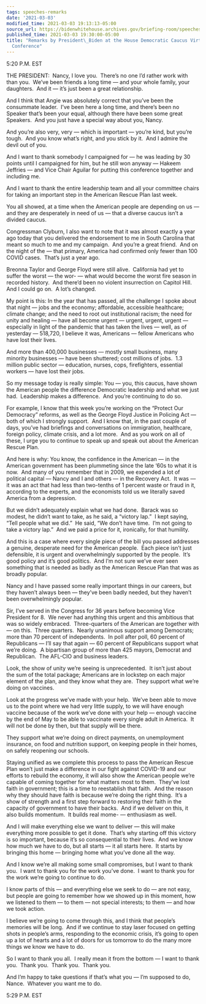 ```yaml
---
tags: speeches-remarks
date: '2021-03-03'
modified_time: 2021-03-03 19:13:13-05:00
source_url: https://bidenwhitehouse.archives.gov/briefing-room/speeches-remarks/2021/03/03/remarks-by-president-biden-at-the-house-democratic-caucus-virtual-issues-conference/
published_time: 2021-03-03 19:30:00-05:00
title: "Remarks by President\_Biden at the House Democratic Caucus Virtual Issues\_\
  Conference"
---
```

 
5:20 P.M. EST

THE PRESIDENT:  Nancy, I love you.  There’s no one I’d rather work with
than you.  We’ve been friends a long time — and your whole family, your
daughters.  And it — it’s just been a great relationship. 

And I think that Angie was absolutely correct that you’ve been the
consummate leader.  I’ve been here a long time, and there’s been no
Speaker that’s been your equal, although there have been some great
Speakers.  And you just have a special way about you, Nancy. 

And you’re also very, very — which is important — you’re kind, but
you’re tough.  And you know what’s right, and you stick by it.  And I
admire the devil out of you.

And I want to thank somebody I campaigned for — he was leading by 30
points until I campaigned for him, but he still won anyway — Hakeem
Jeffries — and Vice Chair Aguilar for putting this conference together
and including me.

And I want to thank the entire leadership team and all your committee
chairs for taking an important step in the American Rescue Plan last
week.

You all showed, at a time when the American people are depending on us —
and they are desperately in need of us — that a diverse caucus isn’t a
divided caucus. 

Congressman Clyburn, I also want to note that it was almost exactly a
year ago today that you delivered the endorsement to me in South
Carolina that meant so much to me and my campaign.  And you’re a great
friend.  And on the night of the — that primary, America had confirmed
only fewer than 100 COVID cases.  That’s just a year ago.

Breonna Taylor and George Floyd were still alive.  California had yet to
suffer the worst — the wor- — what would become the worst fire season in
recorded history.  And there’d been no violent insurrection on Capitol
Hill.  And I could go on.  A lot’s changed. 

My point is this: In the year that has passed, all the challenge I spoke
about that night — jobs and the economy; affordable, accessible
healthcare; climate change; and the need to root out institutional
racism; the need for unity and healing — have all become urgent —
urgent, urgent, urgent — especially in light of the pandemic that has
taken the lives — well, as of yesterday — 518,720, I believe it was,
Americans — fellow Americans who have lost their lives. 

And more than 400,000 businesses — mostly small business, many minority
businesses — have been shuttered; cost millions of jobs.  1.3 million
public sector — education, nurses, cops, firefighters, essential workers
— have lost their jobs.

So my message today is really simple: You — you, this caucus, have shown
the American people the difference Democratic leadership and what we
just had.  Leadership makes a difference.  And you’re continuing to do
so. 

For example, I know that this week you’re working on the “Protect Our
Democracy” reforms, as well as the George Floyd Justice in Policing Act
— both of which I strongly support.  And I know that, in the past couple
of days, you’ve had briefings and conversations on immigration,
healthcare, foreign policy, climate crisis, and a lot more.  And as you
work on all of these, I urge you to continue to speak up and speak out
about the American Rescue Plan.

And here is why: You know, the confidence in the American — in the
American government has been plummeting since the late ‘60s to what it
is now.  And many of you remember that in 2009, we expended a lot of
political capital — Nancy and I and others — in the Recovery Act.  It
was — it was an act that had less than two-tenths of 1 percent waste or
fraud in it, according to the experts, and the economists told us we
literally saved America from a depression. 

But we didn’t adequately explain what we had done.  Barack was so
modest, he didn’t want to take, as he said, a “victory lap.”  I kept
saying, “Tell people what we did.”  He said, “We don’t have time.  I’m
not going to take a victory lap.”  And we paid a price for it,
ironically, for that humility.

And this is a case where every single piece of the bill you passed
addresses a genuine, desperate need for the American people.  Each piece
isn’t just defensible, it is urgent and overwhelmingly supported by the
people.  It’s good policy and it’s good politics.  And I’m not sure
we’ve ever seen something that is needed as badly as the American Rescue
Plan that was as broadly popular.

Nancy and I have passed some really important things in our careers, but
they haven’t always been — they’ve been badly needed, but they haven’t
been overwhelmingly popular. 

Sir, I’ve served in the Congress for 36 years before becoming Vice
President for 8.  We never had anything this urgent and this ambitious
that was so widely embraced.  Three-quarters of the American are
together with — on this.  Three quarters.  Nearly unanimous support
among Democrats; more than 70 percent of independents.  In poll after
poll, 60 percent of Republicans — I’ll say that again — 60 percent of
Republicans support what we’re doing.  A bipartisan group of more than
425 mayors, Democrat and Republican.  The AFL-CIO and business leaders.

Look, the show of unity we’re seeing is unprecedented.  It isn’t just
about the sum of the total package; Americans are in lockstep on each
major element of the plan, and they know what they are.  They support
what we’re doing on vaccines.

Look at the progress we’ve made with your help.  We’ve been able to move
us to the point where we had very little supply, to we will have enough
vaccine because of the work we’ve done with your help — enough vaccine
by the end of May to be able to vaccinate every single adult in
America.  It will not be done by then, but that supply will be there. 

They support what we’re doing on direct payments, on unemployment
insurance, on food and nutrition support, on keeping people in their
homes, on safely reopening our schools. 

Staying unified as we complete this process to pass the American Rescue
Plan won’t just make a difference in our fight against COVID-19 and our
efforts to rebuild the economy, it will also show the American people
we’re capable of coming together for what matters most to them.  They’ve
lost faith in government; this is a time to reestablish that faith.  And
the reason why they should have faith is because we’re doing the right
thing.  It’s a show of strength and a first step forward to restoring
their faith in the capacity of government to have their backs.  And if
we deliver on this, it also builds momentum.  It builds real mome- —
enthusiasm as well. 

And I will make everything else we want to deliver — this will make
everything more possible to get it done.  That’s why starting off this
victory is so important, because it’s so consequential to their lives. 
And we know how much we have to do, but all starts — it all starts
here.  It starts by bringing this home — bringing home what you’ve done
all the way. 

And I know we’re all making some small compromises, but I want to thank
you.  I want to thank you for the work you’ve done.  I want to thank you
for the work we’re going to continue to do. 

I know parts of this — and everything else we seek to do — are not easy,
but people are going to remember how we showed up in this moment, how we
listened to them — to them — not special interests; to them — and how we
took action. 

I believe we’re going to come through this, and I think that people’s
memories will be long.  And if we continue to stay laser focused on
getting shots in people’s arms, responding to the economic crisis, it’s
going to open up a lot of hearts and a lot of doors for us tomorrow to
do the many more things we know we have to do. 

So I want to thank you all.  I really mean it from the bottom — I want
to thank you.  Thank you.  Thank you.  Thank you. 

And I’m happy to take questions if that’s what you — I’m supposed to do,
Nance.  Whatever you want me to do.                       

5:29 P.M. EST
